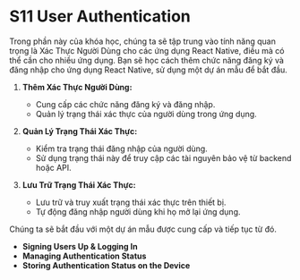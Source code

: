 # S11 User Authentication

Trong phần này của khóa học, chúng ta sẽ tập trung vào tính năng quan trọng là Xác Thực Người Dùng cho các ứng dụng React Native, điều mà có thể cần cho nhiều ứng dụng. Bạn sẽ học cách thêm chức năng đăng ký và đăng nhập cho ứng dụng React Native, sử dụng một dự án mẫu để bắt đầu.

1. **Thêm Xác Thực Người Dùng:**

    - Cung cấp các chức năng đăng ký và đăng nhập.
    - Quản lý trạng thái xác thực của người dùng trong ứng dụng.

2. **Quản Lý Trạng Thái Xác Thực:**

    - Kiểm tra trạng thái đăng nhập của người dùng.
    - Sử dụng trạng thái này để truy cập các tài nguyên bảo vệ từ backend hoặc API.

3. **Lưu Trữ Trạng Thái Xác Thực:**
    - Lưu trữ và truy xuất trạng thái xác thực trên thiết bị.
    - Tự động đăng nhập người dùng khi họ mở lại ứng dụng.

Chúng ta sẽ bắt đầu với một dự án mẫu được cung cấp và tiếp tục từ đó.

-   **Signing Users Up & Logging In**
-   **Managing Authentication Status**
-   **Storing Authentication Status on the Device**
